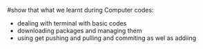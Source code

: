 #show that what we learnt during Computer codes:
  - dealing with terminal with basic codes
  - downloading packages and managing them
  - using get pushing and pulling and commiting as wel as addiing
  
